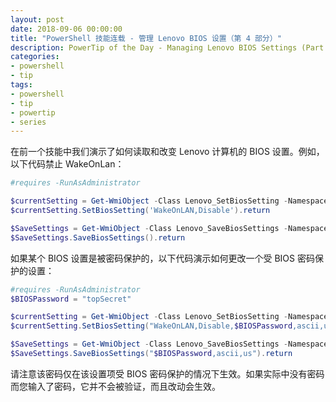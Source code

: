 ```yaml
---
layout: post
date: 2018-09-06 00:00:00
title: "PowerShell 技能连载 - 管理 Lenovo BIOS 设置（第 4 部分）"
description: PowerTip of the Day - Managing Lenovo BIOS Settings (Part 4)
categories:
- powershell
- tip
tags:
- powershell
- tip
- powertip
- series
---
```

在前一个技能中我们演示了如何读取和改变 Lenovo 计算机的 BIOS 设置。例如，以下代码禁止 WakeOnLan：

```powershell
#requires -RunAsAdministrator

$currentSetting = Get-WmiObject -Class Lenovo_SetBiosSetting -Namespace root\wmi
$currentSetting.SetBiosSetting('WakeOnLAN,Disable').return

$SaveSettings = Get-WmiObject -Class Lenovo_SaveBiosSettings -Namespace root\wmi
$SaveSettings.SaveBiosSettings().return
```

如果某个 BIOS 设置是被密码保护的，以下代码演示如何更改一个受 BIOS 密码保护的设置：

```powershell
#requires -RunAsAdministrator
$BIOSPassword = "topSecret"

$currentSetting = Get-WmiObject -Class Lenovo_SetBiosSetting -Namespace root\wmi
$currentSetting.SetBiosSetting("WakeOnLAN,Disable,$BIOSPassword,ascii,us").return

$SaveSettings = Get-WmiObject -Class Lenovo_SaveBiosSettings -Namespace root\wmi
$SaveSettings.SaveBiosSettings("$BIOSPassword,ascii,us").return
```

请注意该密码仅在该设置项受 BIOS 密码保护的情况下生效。如果实际中没有密码而您输入了密码，它并不会被验证，而且改动会生效。

<!--本文国际来源：[Managing Lenovo BIOS Settings (Part 4)](http://community.idera.com/powershell/powertips/b/tips/posts/managing-lenovo-bios-settings-part-4)-->
